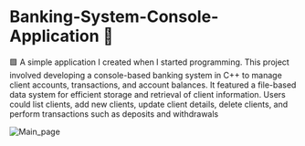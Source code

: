 # Banking-System-Console-Application 🏦
🟩 A simple application I created when I started programming. This project involved developing a console-based banking system in C++ to manage client accounts, transactions, and account
balances. It featured a file-based data system for efficient storage and retrieval of client information. Users could list clients, add
new clients, update client details, delete clients, and perform transactions such as deposits and withdrawals

![Main_page](https://github.com/nameis-Arslan/Banking-System-Console-Application/assets/115202607/217357d5-9265-47c2-881d-2ddca8db1f96)
